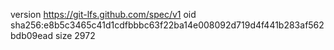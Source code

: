 version https://git-lfs.github.com/spec/v1
oid sha256:e8b5c3465c41d1cdfbbbc63f22ba14e008092d719d4f441b283af562bdb09ead
size 2972
